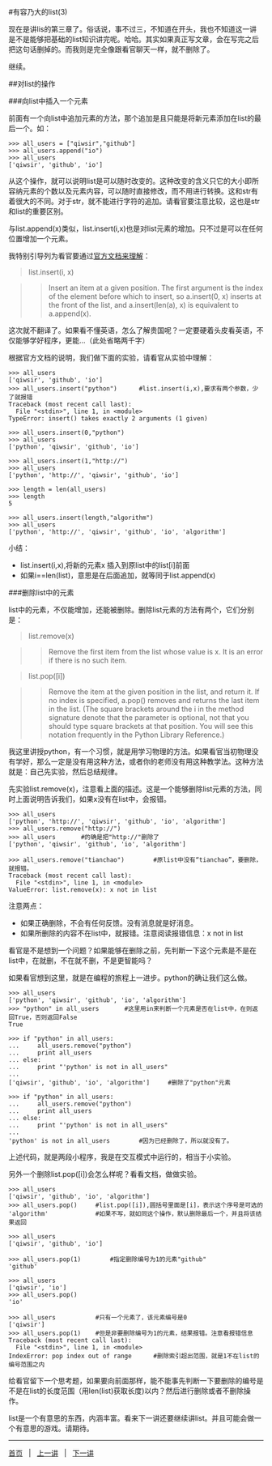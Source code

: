 #有容乃大的list(3)

现在是讲lis的第三章了。俗话说，事不过三，不知道在开头，我也不知道这一讲是不是能够把基础的list知识讲完呢。哈哈。其实如果真正写文章，会在写完之后把这句话删掉的。而我则是完全像跟看官聊天一样，就不删除了。

继续。

##对list的操作

###向list中插入一个元素

前面有一个向list中追加元素的方法，那个追加是且只能是将新元素添加在list的最后一个。如：

    >>> all_users = ["qiwsir","github"]
    >>> all_users.append("io")
    >>> all_users
    ['qiwsir', 'github', 'io']

从这个操作，就可以说明list是可以随时改变的。这种改变的含义只它的大小即所容纳元素的个数以及元素内容，可以随时直接修改，而不用进行转换。这和str有着很大的不同。对于str，就不能进行字符的追加。请看官要注意比较，这也是str和list的重要区别。

与list.append(x)类似，list.insert(i,x)也是对list元素的增加。只不过是可以在任何位置增加一个元素。

我特别引导列为看官要通过[官方文档来理解](https://docs.python.org/2/tutorial/datastructures.html)：

>list.insert(i, x)

>>Insert an item at a given position. The first argument is the index of the element before which to insert, so a.insert(0, x) inserts at the front of the list, and a.insert(len(a), x) is equivalent to a.append(x).

这次就不翻译了。如果看不懂英语，怎么了解贵国呢？一定要硬着头皮看英语，不仅能够学好程序，更能...（此处省略两千字）

根据官方文档的说明，我们做下面的实验，请看官从实验中理解：

    >>> all_users
    ['qiwsir', 'github', 'io']
    >>> all_users.insert("python")      #list.insert(i,x),要求有两个参数，少了就报错
    Traceback (most recent call last):
      File "<stdin>", line 1, in <module>
    TypeError: insert() takes exactly 2 arguments (1 given)
    
    >>> all_users.insert(0,"python")
    >>> all_users
    ['python', 'qiwsir', 'github', 'io']
    
    >>> all_users.insert(1,"http://")
    >>> all_users
    ['python', 'http://', 'qiwsir', 'github', 'io']
    
    >>> length = len(all_users)
    >>> length
    5
        
    >>> all_users.insert(length,"algorithm")
    >>> all_users
    ['python', 'http://', 'qiwsir', 'github', 'io', 'algorithm']

小结：

- list.insert(i,x),将新的元素x 插入到原list中的list[i]前面
- 如果i==len(list)，意思是在后面追加，就等同于list.append(x)

###删除list中的元素

list中的元素，不仅能增加，还能被删除。删除list元素的方法有两个，它们分别是：

>list.remove(x)

>>Remove the first item from the list whose value is x. It is an error if there is no such item.

>list.pop([i])

>>Remove the item at the given position in the list, and return it. If no index is specified, a.pop() removes and returns the last item in the list. (The square brackets around the i in the method signature denote that the parameter is optional, not that you should type square brackets at that position. You will see this notation frequently in the Python Library Reference.)

我这里讲授python，有一个习惯，就是用学习物理的方法。如果看官当初物理没有学好，那么一定是没有用这种方法，或者你的老师没有用这种教学法。这种方法就是：自己先实验，然后总结规律。

先实验list.remove(x)，注意看上面的描述。这是一个能够删除list元素的方法，同时上面说明告诉我们，如果x没有在list中，会报错。

    >>> all_users
    ['python', 'http://', 'qiwsir', 'github', 'io', 'algorithm']
    >>> all_users.remove("http://")
    >>> all_users       #的确是把"http://"删除了
    ['python', 'qiwsir', 'github', 'io', 'algorithm']
    
    >>> all_users.remove("tianchao")        #原list中没有“tianchao”，要删除，就报错。
    Traceback (most recent call last):
      File "<stdin>", line 1, in <module>
    ValueError: list.remove(x): x not in list

注意两点：

- 如果正确删除，不会有任何反馈。没有消息就是好消息。
- 如果所删除的内容不在list中，就报错。注意阅读报错信息：x not in list

看官是不是想到一个问题？如果能够在删除之前，先判断一下这个元素是不是在list中，在就删，不在就不删，不是更智能吗？

如果看官想到这里，就是在编程的旅程上一进步。python的确让我们这么做。

    >>> all_users
    ['python', 'qiwsir', 'github', 'io', 'algorithm']
    >>> "python" in all_users       #这里用in来判断一个元素是否在list中，在则返回True，否则返回False
    True
    
    >>> if "python" in all_users:
    ...     all_users.remove("python")
    ...     print all_users
    ... else:
    ...     print "'python' is not in all_users"
    ... 
    ['qiwsir', 'github', 'io', 'algorithm']     #删除了"python"元素

    >>> if "python" in all_users:
    ...     all_users.remove("python")
    ...     print all_users
    ... else:
    ...     print "'python' is not in all_users"
    ... 
    'python' is not in all_users        #因为已经删除了，所以就没有了。

上述代码，就是两段小程序，我是在交互模式中运行的，相当于小实验。

另外一个删除list.pop([i])会怎么样呢？看看文档，做做实验。

    >>> all_users
    ['qiwsir', 'github', 'io', 'algorithm']
    >>> all_users.pop()     #list.pop([i]),圆括号里面是[i]，表示这个序号是可选的
    'algorithm'             #如果不写，就如同这个操作，默认删除最后一个，并且将该结果返回
    
    >>> all_users
    ['qiwsir', 'github', 'io']

    >>> all_users.pop(1)        #指定删除编号为1的元素"github"
    'github'
    
    >>> all_users
    ['qiwsir', 'io']
    >>> all_users.pop()
    'io'
    
    >>> all_users           #只有一个元素了，该元素编号是0
    ['qiwsir']
    >>> all_users.pop(1)    #但是非要删除编号为1的元素，结果报错。注意看报错信息
    Traceback (most recent call last):
      File "<stdin>", line 1, in <module>
    IndexError: pop index out of range      #删除索引超出范围，就是1不在list的编号范围之内

给看官留下一个思考题，如果要向前面那样，能不能事先判断一下要删除的编号是不是在list的长度范围（用len(list)获取长度)以内？然后进行删除或者不删除操作。

list是一个有意思的东西，内涵丰富。看来下一讲还要继续讲list。并且可能会做一个有意思的游戏。请期待。

<hr>

[首页](./index.md)&nbsp;&nbsp;&nbsp;|&nbsp;&nbsp;&nbsp;[上一讲](./114.md)&nbsp;&nbsp;&nbsp;|&nbsp;&nbsp;&nbsp;[下一讲](./116.md)

